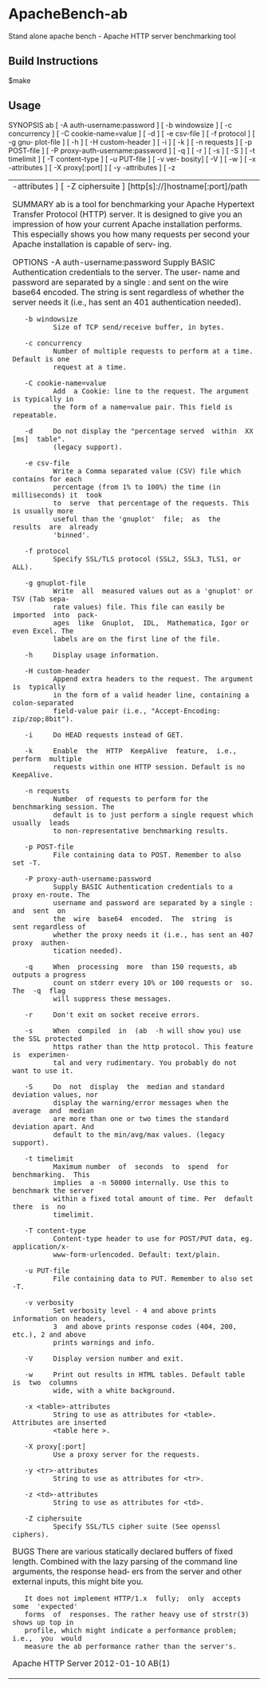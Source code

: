 ApacheBench-ab
==============

Stand alone apache bench - Apache HTTP server benchmarking tool

Build Instructions
------------------

$make 


Usage
---------

SYNOPSIS
       ab [ -A auth-username:password ] [ -b windowsize ] [ -c concurrency ] [
       -C cookie-name=value ] [ -d ] [ -e csv-file ] [ -f protocol ] [ -g gnu‐
       plot-file ] [ -h ] [ -H custom-header ] [ -i ] [ -k ] [ -n requests ] [
       -p POST-file ] [ -P proxy-auth-username:password ] [ -q ] [ -r ] [ -s ]
       [  -S  ] [ -t timelimit ] [ -T content-type ] [ -u PUT-file ] [ -v ver‐
       bosity] [ -V ] [ -w ] [ -x <table>-attributes ] [ -X proxy[:port]  ]  [
       -y  <tr>-attributes  ]  [  -z  <td>-attributes  ]  [  -Z  ciphersuite ]
       [http[s]://]hostname[:port]/path



SUMMARY
       ab is a tool for benchmarking your Apache Hypertext  Transfer  Protocol
       (HTTP)  server.  It  is  designed to give you an impression of how your
       current Apache installation performs. This  especially  shows  you  how
       many  requests  per second your Apache installation is capable of serv‐
       ing.



OPTIONS
       -A auth-username:password
              Supply BASIC Authentication credentials to the server. The user‐
              name  and  password  are separated by a single : and sent on the
              wire base64 encoded. The string is sent  regardless  of  whether
              the  server  needs  it  (i.e.,  has  sent  an 401 authentication
              needed).

       -b windowsize
              Size of TCP send/receive buffer, in bytes.

       -c concurrency
              Number of multiple requests to perform at a time. Default is one
              request at a time.

       -C cookie-name=value
              Add  a Cookie: line to the request. The argument is typically in
              the form of a name=value pair. This field is repeatable.

       -d     Do not display the "percentage served  within  XX  [ms]  table".
              (legacy support).

       -e csv-file
              Write a Comma separated value (CSV) file which contains for each
              percentage (from 1% to 100%) the time (in milliseconds) it  took
              to  serve  that percentage of the requests. This is usually more
              useful than the 'gnuplot'  file;  as  the  results  are  already
              'binned'.

       -f protocol
              Specify SSL/TLS protocol (SSL2, SSL3, TLS1, or ALL).

       -g gnuplot-file
              Write  all  measured values out as a 'gnuplot' or TSV (Tab sepa‐
              rate values) file. This file can easily be imported  into  pack‐
              ages  like  Gnuplot,  IDL,  Mathematica, Igor or even Excel. The
              labels are on the first line of the file.

       -h     Display usage information.

       -H custom-header
              Append extra headers to the request. The argument  is  typically
              in the form of a valid header line, containing a colon-separated
              field-value pair (i.e., "Accept-Encoding: zip/zop;8bit").

       -i     Do HEAD requests instead of GET.

       -k     Enable  the  HTTP  KeepAlive  feature,  i.e.,  perform  multiple
              requests within one HTTP session. Default is no KeepAlive.

       -n requests
              Number  of requests to perform for the benchmarking session. The
              default is to just perform a single request which usually  leads
              to non-representative benchmarking results.

       -p POST-file
              File containing data to POST. Remember to also set -T.

       -P proxy-auth-username:password
              Supply BASIC Authentication credentials to a proxy en-route. The
              username and password are separated by a single :  and  sent  on
              the  wire  base64  encoded.  The  string  is  sent regardless of
              whether the proxy needs it (i.e., has sent an 407 proxy  authen‐
              tication needed).

       -q     When  processing  more  than 150 requests, ab outputs a progress
              count on stderr every 10% or 100 requests or  so.  The  -q  flag
              will suppress these messages.

       -r     Don't exit on socket receive errors.

       -s     When  compiled  in  (ab  -h will show you) use the SSL protected
              https rather than the http protocol. This feature is  experimen‐
              tal and very rudimentary. You probably do not want to use it.

       -S     Do  not  display  the  median and standard deviation values, nor
              display the warning/error messages when the average  and  median
              are more than one or two times the standard deviation apart. And
              default to the min/avg/max values. (legacy support).

       -t timelimit
              Maximum number  of  seconds  to  spend  for  benchmarking.  This
              implies  a -n 50000 internally. Use this to benchmark the server
              within a fixed total amount of time. Per  default  there  is  no
              timelimit.

       -T content-type
              Content-type header to use for POST/PUT data, eg. application/x-
              www-form-urlencoded. Default: text/plain.

       -u PUT-file
              File containing data to PUT. Remember to also set -T.

       -v verbosity
              Set verbosity level - 4 and above prints information on headers,
              3  and above prints response codes (404, 200, etc.), 2 and above
              prints warnings and info.

       -V     Display version number and exit.

       -w     Print out results in HTML tables. Default table is  two  columns
              wide, with a white background.

       -x <table>-attributes
              String to use as attributes for <table>. Attributes are inserted
              <table here >.

       -X proxy[:port]
              Use a proxy server for the requests.

       -y <tr>-attributes
              String to use as attributes for <tr>.

       -z <td>-attributes
              String to use as attributes for <td>.

       -Z ciphersuite
              Specify SSL/TLS cipher suite (See openssl ciphers).


BUGS
       There are various statically declared buffers of fixed length. Combined
       with the lazy parsing of the command line arguments, the response head‐
       ers from the server and other external inputs, this might bite you.


       It does not implement HTTP/1.x  fully;  only  accepts  some  'expected'
       forms  of  responses. The rather heavy use of strstr(3) shows up top in
       profile, which might indicate a performance problem;  i.e.,  you  would
       measure the ab performance rather than the server's.




Apache HTTP Server                2012-01-10                             AB(1)
